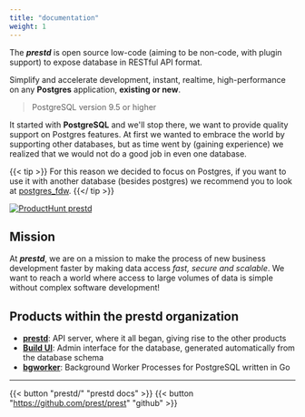 ```yaml
---
title: "documentation"
weight: 1
---
```


The _**prestd**_ is open source low-code (aiming to be non-code, with plugin support) to expose database in RESTful API format.

Simplify and accelerate development, instant, realtime, high-performance on any **Postgres** application, **existing or new**.

> PostgreSQL version 9.5 or higher

It started with **PostgreSQL** and we'll stop there, we want to provide quality support on Postgres features. At first we wanted to embrace the world by supporting other databases, but as time went by (gaining experience) we realized that we would not do a good job in even one database.

{{< tip >}}
For this reason we decided to focus on Postgres, if you want to use it with another database (besides postgres) we recommend you to look at [postgres_fdw](https://www.postgresql.org/docs/9.5/postgres-fdw.html).
{{</ tip >}}

[![ProductHunt prestd](https://api.producthunt.com/widgets/embed-image/v1/featured.svg?post_id=303506&theme=light)](https://www.producthunt.com/posts/prest?utm_source=badge-featured&utm_medium=badge&utm_souce=badge-prest)

## Mission

At _**prestd**_, we are on a mission to make the process of new business development faster by making data access _fast, secure and scalable_. We want to reach a world where access to large volumes of data is simple without complex software development!

## Products within the prestd organization

- **[prestd](https://github.com/prest/prest)**: API server, where it all began, giving rise to the other products
- **[Build UI](https://github.com/prest/prest.admin)**: Admin interface for the database, generated automatically from the database schema
- **[bgworker](https://github.com/prest/bgworker)**: Background Worker Processes for PostgreSQL written in Go

---

{{< button "prestd/" "prestd docs" >}}
{{< button "https://github.com/prest/prest" "github" >}}

